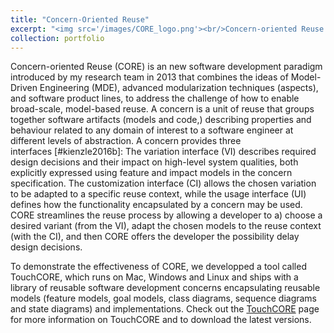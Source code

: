 ```yaml
---
title: "Concern-Oriented Reuse"
excerpt: "<img src='/images/CORE_logo.png'><br/>Concern-oriented Reuse (CORE) is an new software development paradigm introduced by my research team in 2013 that combines the ideas of Model-Driven Engineering (MDE), advanced modularization techniques (aspects), and software product lines, to address the challenge of how to enable broad-scale, model-based reuse.<br>To demonstrate the effectiveness of CORE, we developped a tool called [TouchCORE](_pages/TouchCORE), which runs on Mac, Windows and Linux and ships with a library of reusable software development concerns encapsulating reusable models (feature models, goal models, class diagrams, sequence diagrams and state diagrams) and implementations. "
collection: portfolio
---
```


Concern-oriented Reuse (CORE) is an new software development paradigm introduced by my research team in 2013 that combines the ideas of Model-Driven Engineering (MDE), advanced modularization techniques (aspects), and software product lines, to address the challenge of how to enable broad-scale, model-based reuse. A concern is a unit of reuse that groups together software artifacts (models and code,) describing properties and behaviour related to any domain of interest to a software engineer at different levels of abstraction. A concern provides three interfaces [#kienzle2016b]: The variation interface (VI) describes required design decisions and their impact on high-level system qualities, both explicitly expressed using feature and impact models in the concern specification. The customization interface (CI) allows the chosen variation to be adapted to a specific reuse context, while the usage interface (UI) defines how the functionality encapsulated by a concern may be used. CORE streamlines the reuse process by allowing a developer to a) choose a desired variant (from the VI), adapt the chosen models to the reuse context (with the CI), and then CORE offers the developer the possibility delay design decisions.

To demonstrate the effectiveness of CORE, we developped a tool called TouchCORE, which runs on Mac, Windows and Linux and ships with a library of reusable software development concerns encapsulating reusable models (feature models, goal models, class diagrams, sequence diagrams and state diagrams) and implementations. Check out the [TouchCORE](/_pages/TouchCORE) page for more information on TouchCORE and to download the latest versions.
